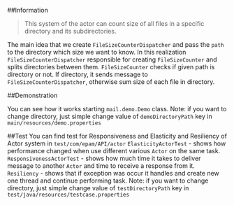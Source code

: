 ##Information
    
>    This system of the actor can count size of all files in a specific directory and its subdirectories.

The main idea that we create ```FileSizeCounterDispatcher``` and pass the ```path``` to the directory which size we want to know.
In this realization   ```FileSizeCounterDispatcher``` responsible for creating ```FileSizeCounter``` and splits directories between them.
```FileSizeCounter``` checks if  given  path is directory or not. If directory, it sends message to ```FileSizeCounterDispatcher```, otherwise sum size of each file in directory.

##Demonstration

You can see how it works starting ```mail.demo.Demo``` class.
Note: if you want to change directory, just simple change value of ```demoDirectoryPath``` key in ```main/resources/demo.properties```

##Test
You can find test for Responsiveness and Elasticity and Resiliency of Actor system in ```test/com/epam/API/actor```
```ElasticityActorTest``` - shows how performance changed when use different various ```Actor``` on the same task.
```ResponsivenessActorTest``` - shows how much time it takes to deliver message to another ```Actor``` and time to receive a response from it.
```Resiliency``` - shows that if exception was occur it handles and create new one thread and continue performing task.
Note: if you want to change directory, just simple change value of ```testDirectoryPath``` key in ```test/java/resources/testcase.properties```
